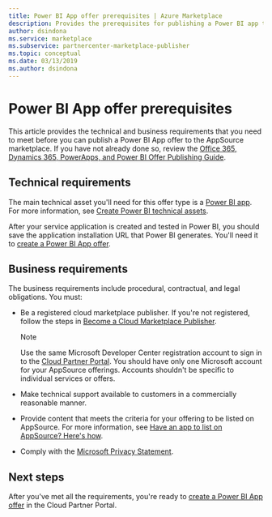 ```yaml
---
title: Power BI App offer prerequisites | Azure Marketplace 
description: Provides the prerequisites for publishing a Power BI app to AppSource.
author: dsindona
ms.service: marketplace
ms.subservice: partnercenter-marketplace-publisher
ms.topic: conceptual
ms.date: 03/13/2019
ms.author: dsindona
---
```


# Power BI App offer prerequisites

This article provides the technical and business requirements that you need to meet before you can publish a Power BI App offer to the AppSource marketplace.  If you have not already done so, review the [Office 365, Dynamics 365, PowerApps, and Power BI Offer Publishing Guide](../../appsource-offer-publishing-guide.md).


## Technical requirements

The main technical asset you'll need for this offer type is a [Power BI app](https://go.microsoft.com/fwlink/?linkid=2028636). For more
information, see [Create Power BI technical assets](./cpp-create-technical-assets.md).

After your service application is created and tested in Power BI, you should save the application installation URL that Power BI generates. You'll need it to [create a Power BI App offer](./cpp-create-offer.md).

## Business requirements

The business requirements include procedural, contractual, and legal obligations.  You must:

- Be a registered cloud marketplace publisher. If you're not registered, follow the steps in [Become a Cloud Marketplace Publisher](https://docs.microsoft.com/azure/marketplace/become-publisher).

    > [!NOTE] 
    > Use the same Microsoft Developer Center registration account to sign in to the [Cloud Partner Portal](https://cloudpartner.azure.com). You should have only one Microsoft account for your AppSource offerings. Accounts shouldn't be specific to individual services or offers.
 
- Make technical support available to customers in a commercially reasonable manner.
- Provide content that meets the criteria for your offering to be listed on AppSource. For more information, see [Have an app to list on AppSource? Here's how](https://appsource.microsoft.com/blogs/have-an-app-to-list-on-appsource-here-s-how).
- Comply with the [Microsoft Privacy Statement](https://privacy.microsoft.com/privacystatement).


## Next steps

After you've met all the requirements, you're ready to [create a Power BI App offer](./cpp-create-offer.md) in the Cloud Partner Portal.
